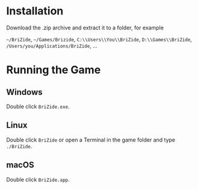# Installation

Download the .zip archive and extract it to a folder, for example

`~/BriZide`, `~/Games/Brizide`, `C:\\Users\\You\\BriZide`, `D:\\Games\\BriZide`, `/Users/you/Applications/BriZide`, ...

# Running the Game

## Windows
Double click `BriZide.exe`.

## Linux
Double click `BriZide` or open a Terminal in the game folder and type `./BriZide`.

## macOS
Double click `BriZide.app`.
